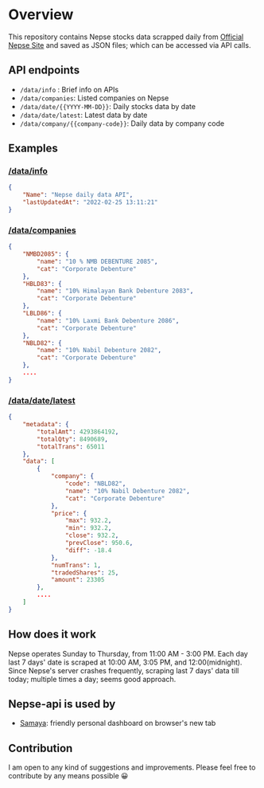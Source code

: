 # Overview

This repository contains Nepse stocks data scrapped daily from [Official Nepse Site](http://www.nepalstock.com/todaysprice) and saved as JSON files; which can be accessed via API calls.

## API endpoints

- `/data/info` : Brief info on APIs
- `/data/companies`: Listed companies on Nepse
- `/data/date/{{YYYY-MM-DD}}`: Daily stocks data by date
- `/data/date/latest`: Latest data by date
- `/data/company/{{company-code}}`: Daily data by company code

## Examples

### [/data/info](https://bibhuticoder.github.io/nepse-api/data/info)
```json
{
    "Name": "Nepse daily data API",
    "lastUpdatedAt": "2022-02-25 13:11:21"
}
```

### [/data/companies](https://bibhuticoder.github.io/nepse-api/data/companies)
```json
{
    "NMBD2085": {
        "name": "10 % NMB DEBENTURE 2085",
        "cat": "Corporate Debenture"
    },
    "HBLD83": {
        "name": "10% Himalayan Bank Debenture 2083",
        "cat": "Corporate Debenture"
    },
    "LBLD86": {
        "name": "10% Laxmi Bank Debenture 2086",
        "cat": "Corporate Debenture"
    },
    "NBLD82": {
        "name": "10% Nabil Debenture 2082",
        "cat": "Corporate Debenture"
    },
    ....
}
```
### [/data/date/latest](https://bibhuticoder.github.io/nepse-api/data/date/latest)
```json
{
    "metadata": {
        "totalAmt": 4293864192,
        "totalQty": 8490689,
        "totalTrans": 65011
    },
    "data": [
        {
            "company": {
                "code": "NBLD82",
                "name": "10% Nabil Debenture 2082",
                "cat": "Corporate Debenture"
            },
            "price": {
                "max": 932.2,
                "min": 932.2,
                "close": 932.2,
                "prevClose": 950.6,
                "diff": -18.4
            },
            "numTrans": 1,
            "tradedShares": 25,
            "amount": 23305
        },
        ....
    ]
}
```

## How does it work

Nepse operates Sunday to Thursday, from 11:00 AM - 3:00 PM. Each day last 7 days' date is scraped at 10:00 AM, 3:05 PM, and 12:00(midnight). Since Nepse's server crashes frequently, scraping last 7 days' data till today; multiple times a day; seems good approach.

## Nepse-api is used by

- [Samaya](https://bibhuticoder.github.io/samaya/): friendly personal dashboard on browser's new tab

## Contribution
I am open to any kind of suggestions and improvements. Please feel free to contribute by any means possible 😀